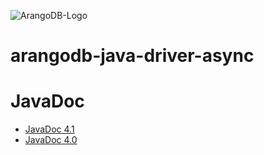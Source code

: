 
![ArangoDB-Logo](https://docs.arangodb.com/assets/arangodb_logo_2016_inverted.png)

# arangodb-java-driver-async

# JavaDoc

* [JavaDoc 4.1](http://arangodb.github.io/arangodb-java-driver-async/javadoc-4_1/index.html)
* [JavaDoc 4.0](http://arangodb.github.io/arangodb-java-driver-async/javadoc-4_0/index.html)
